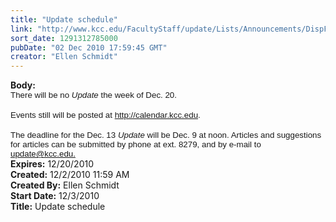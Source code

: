 ```yaml
---
title: "Update schedule"
link: "http://www.kcc.edu/FacultyStaff/update/Lists/Announcements/DispForm.aspx?ID=6"
sort_date: 1291312785000
pubDate: "02 Dec 2010 17:59:45 GMT"
creator: "Ellen Schmidt"
---
```


<div><b>Body:</b> <div class=ExternalClassD48A9E0CE83240068B06FE5C60A3675C>
<div>
<p class=MsoNormal style="margin:0in 0in 0pt"><span style="font-size:10pt;font-family:'Arial','sans-serif'">There will be no <em>Update</em> the week of Dec. 20. </span></p>
<p class=MsoNormal style="margin:0in 0in 0pt"><span style="font-size:10pt;font-family:'Arial','sans-serif'"></span> </p>
<p class=MsoNormal style="margin:0in 0in 0pt"><span style="font-size:10pt;font-family:'Arial','sans-serif'">Events still will be posted at <a href="http://calendar.kcc.edu">http://calendar.kcc.edu</a>. </span></p>
<p class=MsoNormal style="margin:0in 0in 0pt"><span style="font-size:10pt;font-family:'Arial','sans-serif'"></span> </p>
<p class=MsoNormal style="margin:0in 0in 0pt"><span style="font-size:10pt;font-family:'Arial','sans-serif'">The deadline for the Dec. 13 <em>Update</em> will be Dec. 9 at noon. Articles and suggestions for articles can be submitted by phone at ext. 8279, and by e-mail to <a href="mailto:update@kcc.edu.">update@kcc.edu.</a></span></p></div></div></div>
<div><b>Expires:</b> 12/20/2010</div>
<div><b>Created:</b> 12/2/2010 11:59 AM</div>
<div><b>Created By:</b> Ellen Schmidt</div>
<div><b>Start Date:</b> 12/3/2010</div>
<div><b>Title:</b> Update schedule</div>
